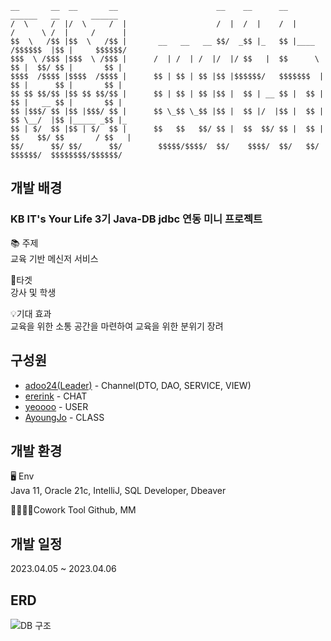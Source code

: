 ```
__       __  __       __                      __    __      __               ______   __       ______ 
/  \     /  |/  \     /  |                    /  |  /  |    /  |             /      \ /  |     /      |
$$  \   /$$ |$$  \   /$$ |       __   __   __ $$/  _$$ |_   $$ |____        /$$$$$$  |$$ |     $$$$$$/ 
$$$  \ /$$$ |$$$  \ /$$$ |      /  | /  | /  |/  |/ $$   |  $$      \       $$ |  $$/ $$ |       $$ |  
$$$$  /$$$$ |$$$$  /$$$$ |      $$ | $$ | $$ |$$ |$$$$$$/   $$$$$$$  |      $$ |      $$ |       $$ |  
$$ $$ $$/$$ |$$ $$ $$/$$ |      $$ | $$ | $$ |$$ |  $$ | __ $$ |  $$ |      $$ |   __ $$ |       $$ |  
$$ |$$$/ $$ |$$ |$$$/ $$ |      $$ \_$$ \_$$ |$$ |  $$ |/  |$$ |  $$ |      $$ \__/  |$$ |_____ _$$ |_ 
$$ | $/  $$ |$$ | $/  $$ |      $$   $$   $$/ $$ |  $$  $$/ $$ |  $$ |      $$    $$/ $$       / $$   |
$$/      $$/ $$/      $$/        $$$$$/$$$$/  $$/    $$$$/  $$/   $$/        $$$$$$/  $$$$$$$$/$$$$$$/ 
```
## 개발 배경  
### KB IT's Your Life 3기 Java-DB jdbc 연동 미니 프로젝트  
📚 주제  
교육 기반 메신저 서비스  


🎯타겟  
강사 및 학생  

  
💡기대 효과  
교육을 위한 소통 공간을 마련하여 교육을 위한 분위기 장려  


## 구성원  
- <a href = "https://github.com/adoo24/">adoo24(Leader)</a> - Channel(DTO, DAO, SERVICE, VIEW)  
- <a href = "https://github.com/ererink/">ererink</a> - CHAT  
- <a href = "https://github.com/yeoooo/">yeoooo</a> - USER  
- <a href = "https://github.com/AyoungJo">AyoungJo</a> - CLASS  

## 개발 환경  
🖥️ Env  
Java 11, Oracle 21c, IntelliJ, SQL Developer, Dbeaver  

👨‍👨‍👦‍👦Cowork Tool 
Github, MM  

## 개발 일정  
2023.04.05 ~ 2023.04.06

## ERD
![DB 구조](https://user-images.githubusercontent.com/71688432/230522424-cedcaeba-8b39-4600-a5f0-01e1a7bc03a6.png)


